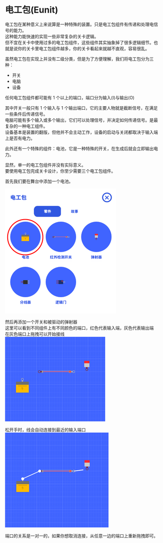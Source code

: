 # 电工包(Eunit)

电工包在某种意义上来说算是一种特殊的装置。只是电工包组件有传递和处理电信号的能力。  
这种能力能快速的实现一些非常复杂的关卡逻辑。  
但不宜在关卡中使用过多的电工包组件，这些组件其实抽象掉了很多逻辑细节。也就是说你的关卡里电工包组件越多，你的关卡看起来就越不直观，容易很乱。

虽然电工包在实现上并没有二级分类，但是为了方便理解，我们将电工包分为三种：

- 开关
- 电脑
- 设备

任何电工包组件都可能有 1 个以上的端口，端口分为输入(I)与输出(O)

其中开关一般只有 1 个输入与 1 个输出端口，它的主要人物就是截断信号，在满足一些条件后传递信号。  
电脑可能有多个输入或多个输出，它们可以处理信号，并决定如何传递信号。是最复杂的一种电工组件。  
设备基本是装置的翻版，但他并不会主动工作，设备的启动与关闭都取决于输入端上是否有电力。

此外还有一个特殊的组件：电池，它是一种特殊的开关，在生成后就会立即输出电力。

显然，单一的电工包组件并没有实际意义。  
要使用电工包完成关卡设计，你至少需要三个电工包组件。

首先我们要在舞台中添加一个电池。

![电池](../_screenshots/eunits.png)

然后再添加一个开关和被驱动的弹射器  
这里可以看到不同组件上有不同颜色的端口，红色代表输入端，灰色代表输出端  
在灰色端口上拖拽可以开始接线
![电工包组件](../_screenshots/eunit_stage.png)

松开手时，线会自动连接到最近的输入端口
![接线](../_screenshots/wires.png)

端口的关系是一对一的，如果你想取消连接，从任意一边的端口上重新拖拽即可。
